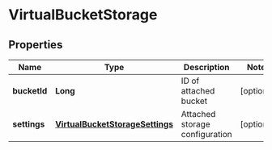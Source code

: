 
# VirtualBucketStorage

## Properties
Name | Type | Description | Notes
------------ | ------------- | ------------- | -------------
**bucketId** | **Long** | ID of attached bucket |  [optional]
**settings** | [**VirtualBucketStorageSettings**](VirtualBucketStorageSettings.md) | Attached storage configuration |  [optional]



